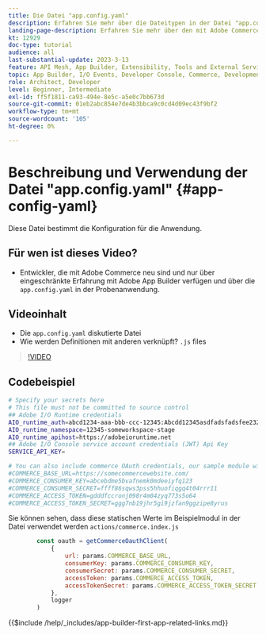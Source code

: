 ```yaml
---
title: Die Datei "app.config.yaml"
description: Erfahren Sie mehr über die Dateitypen in der Datei "app.config.yaml"für diese Beispielanwendung.
landing-page-description: Erfahren Sie mehr über den mit Adobe Commerce verwendeten Adobe Developer App Builder und welche Dateitypen in der Datei app.config.yaml verwendet werden.
kt: 12929
doc-type: tutorial
audience: all
last-substantial-update: 2023-3-13
feature: API Mesh, App Builder, Extensibility, Tools and External Services, Backend Development
topic: App Builder, I/O Events, Developer Console, Commerce, Development, Integrations
role: Architect, Developer
level: Beginner, Intermediate
exl-id: ff5f1811-ca93-494e-8e5c-a5e0c7bb673d
source-git-commit: 01eb2abc854e7de4b3bbca9c0cd4d09ec43f9bf2
workflow-type: tm+mt
source-wordcount: '105'
ht-degree: 0%

---
```


# Beschreibung und Verwendung der Datei &quot;app.config.yaml&quot; {#app-config-yaml}

Diese Datei bestimmt die Konfiguration für die Anwendung.

## Für wen ist dieses Video?

* Entwickler, die mit Adobe Commerce neu sind und nur über eingeschränkte Erfahrung mit Adobe App Builder verfügen und über die `app.config.yaml` in der Probenanwendung.

## Videoinhalt

* Die `app.config.yaml` diskutierte Datei
* Wie werden Definitionen mit anderen verknüpft? `.js` files

>[!VIDEO](https://video.tv.adobe.com/v/3416592?quality=12&learn=on)

## Codebeispiel

```bash
# Specify your secrets here
# This file must not be committed to source control
## Adobe I/O Runtime credentials
AIO_runtime_auth=abcd1234-aaa-bbb-ccc-12345:Abcdd12345asdfadsfadsfee2323232323232
AIO_runtime_namespace=12345-someworkspace-stage
AIO_runtime_apihost=https://adobeioruntime.net
## Adobe I/O Console service account credentials (JWT) Api Key
SERVICE_API_KEY=

# You can also include commerce OAuth credentials, our sample module will use the following example credentials:
#COMMERCE_BASE_URL=https://somecommercewebsite.com/
#COMMERCE_CONSUMER_KEY=abcebdme5bvafnemk0mdeeiyfq123
#COMMERCE_CONSUMER_SECRET=ffff86sqws3pss5hhuofiqgq4t04rrr11
#COMMERCE_ACCESS_TOKEN=gdddfccronj098r4m04zyq773s5o64
#COMMERCE_ACCESS_TOKEN_SECRET=ggg7nb19jhr5gi9jzfan9ggzipe8yrus
```

Sie können sehen, dass diese statischen Werte im Beispielmodul in der Datei verwendet werden `actions/commerce.index.js`

```javascript
        const oauth = getCommerceOauthClient(
            {
                url: params.COMMERCE_BASE_URL,
                consumerKey: params.COMMERCE_CONSUMER_KEY,
                consumerSecret: params.COMMERCE_CONSUMER_SECRET,
                accessToken: params.COMMERCE_ACCESS_TOKEN,
                accessTokenSecret: params.COMMERCE_ACCESS_TOKEN_SECRET
            },
            logger
        )
```

{{$include /help/_includes/app-builder-first-app-related-links.md}}
